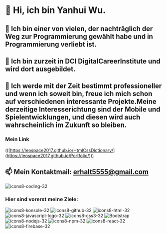 # 👋 Hi, ich bin Yanhui Wu.


## 👀 Ich bin einer von vielen, der nachträglich der Weg zur Programmierung gewählt habe und in Programmierung verliebt ist.


## 🌱 Ich bin zurzeit in DCI DigitalCareerInstitute und wird dort ausgebildet.


## 💞️ Ich werde mit der Zeit bestimmt professioneller und wenn ich soweit bin, freue ich mich schon auf verschiedenen interessante Projekte.Meine derzeitige Interesserichtung sind der Mobile und Spielentwicklungen, und diesen wird auch wahrscheinlich im Zukunft so bleiben.

### Mein Link
(([https://leospace2017.github.io/HtmlCssDictionary/](https://leospace2017.github.io/Portfolio/)))


## 📫 Mein  Kontaktmail: erhalt5555@gmail.com 

![icons8-coding-32](https://user-images.githubusercontent.com/115163189/205720551-a2c4ad8b-00fe-4985-a306-693132b7688b.png)



### Hier sind vorerst meine Ziele:
![icons8-konsole-32](https://user-images.githubusercontent.com/115163189/205720932-08a3ca1d-f8fd-433d-b0e2-ab7a409bf5a4.png)
![icons8-github-32](https://user-images.githubusercontent.com/115163189/205720884-052f4930-b710-4aaf-aeea-9e5dffed425e.png)
![icons8-html-32](https://user-images.githubusercontent.com/115163189/205722135-e62a62a5-306b-416c-9193-a789fd32d0bb.png)
![icons8-javascript-logo-32](https://user-images.githubusercontent.com/115163189/205721827-9d3d19b0-04ec-434d-b5d1-3dc4d9e31a48.png)
![icons8-css3-32](https://user-images.githubusercontent.com/115163189/205720746-b6b490ee-f47b-4668-93b0-bbb2a8730002.png)
![Bootstrap](https://user-images.githubusercontent.com/115163189/205722113-398cd487-281d-4cc6-8a10-ac439238200b.png)
![icons8-nodejs-32](https://user-images.githubusercontent.com/115163189/205720955-c816e93e-3dbf-4290-a3c9-ca1af7f00eda.png)
![icons8-npm-32](https://user-images.githubusercontent.com/115163189/205720970-f615b79f-2701-41b9-bd7a-adce36a09a65.png)
![icons8-react-32](https://user-images.githubusercontent.com/115163189/205721019-1a6f3e4a-172a-4a95-9700-623ed4f84f25.png)
![icons8-firebase-32](https://user-images.githubusercontent.com/115163189/205721375-1b77ac2c-87c7-4bf5-a386-64423adaa55a.png)

<!---

--->

